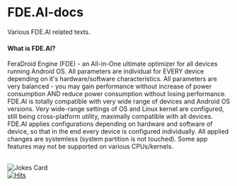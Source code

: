 # FDE.AI-docs
Various FDE.AI related texts.<br>

#### What is FDE.AI?
FeraDroid Engine (FDE) - an All-in-One ultimate optimizer for all devices running Android OS. All parameters are individual for EVERY device depending on it's hardware/software characteristics. All parameters are very balanced - you may gain performance without increase of power consumption AND reduce power consumption without losing performance. FDE.AI is totally compatible with very wide range of devices and Android OS versions. Very wide-range settings of OS and Linux kernel are configured, still being cross-platform utility, maximally compatible with all devices. FDE.AI applies configurations depending on hardware and software of device, so that in the end every device is configured individually. All applied changes are systemless (system partition is not touched). Some app features may not be supported on various CPUs/kernels.<br><br>

![Jokes Card](https://readme-jokes.vercel.app/api)<br>
[![Hits](https://hits.seeyoufarm.com/api/count/incr/badge.svg?url=https%3A%2F%2Fgithub.com%2Fferavolt%2FFDE.AI-docs&count_bg=%2379C83D&title_bg=%23555555&icon=&icon_color=%23E7E7E7&title=hits&edge_flat=false)](https://hits.seeyoufarm.com)
